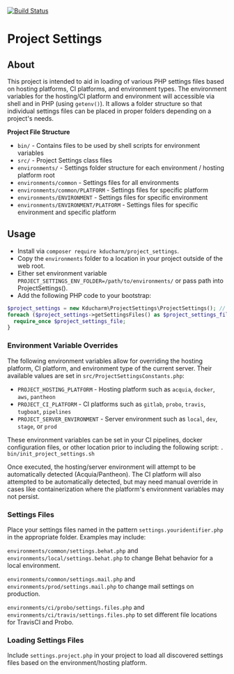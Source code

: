 [![Build Status](https://travis-ci.com/kducharm/project_settings.svg?branch=master)](https://travis-ci.com/kducharm/project_settings)

# Project Settings

## About

This project is intended to aid in loading of various PHP settings files based on hosting platforms, CI platforms, and environment types. The environment variables for the hosting/CI platform and environment will accessible via shell and in PHP (using `getenv()`). It allows a folder structure so that individual settings files can be placed in proper folders depending on a project's needs.

**Project File Structure**
* `bin/` - Contains files to be used by shell scripts for environment variables
* `src/` - Project Settings class files
* `environments/` - Settings folder structure for each environment / hosting platform root
* `environments/common` - Settings files for all environments
* `environments/common/PLATFORM` - Settings files for specific platform
* `environments/ENVIRONMENT` - Settings files for specific environment
* `environments/ENVIRONMENT/PLATFORM` - Settings files for specific environment and specific platform

## Usage


* Install via `composer require kducharm/project_settings`.
* Copy the `environments` folder to a location in your project outside of the web root.
* Either set environment variable `PROJECT_SETTINGS_ENV_FOLDER=/path/to/environments/` or pass path into ProjectSettings().
* Add the following PHP code to your bootstrap:
``` php
$project_settings = new Kducharm\ProjectSettings\ProjectSettings(); // If env variable not set, pass in '/path/to/environments/' to ProjectSettings().
foreach ($project_settings->getSettingsFiles() as $project_settings_file) {
  require_once $project_settings_file;
}
```

### Environment Variable Overrides
The following environment variables allow for overriding the hosting platform, CI platform, and environment type of the current server.
Their available values are set in `src/ProjectSettingsConstants.php`:
* `PROJECT_HOSTING_PLATFORM` - Hosting platform such as `acquia`, `docker`, `aws`, `pantheon`
* `PROJECT_CI_PLATFORM` - CI platforms such as `gitlab`, `probo`, `travis`, `tugboat`, `pipelines`
* `PROJECT_SERVER_ENVIRONMENT` - Server environment such as `local`, `dev`, `stage`, or `prod`

These environment variables can be set in your CI pipelines, docker configuration files, or other location prior to including the following script:
`. bin/init_project_settings.sh`

Once executed, the hosting/server environment will attempt to be automatically detected (Acquia/Pantheon). 
The CI platform will also attempted to be automatically detected, but may need manual override in cases like containerization where the platform's environment variables may not persist.

### Settings Files
Place your settings files named in the pattern `settings.youridentifier.php` in the appropriate folder.
Examples may include:

`environments/common/settings.behat.php` and `environments/local/settings.behat.php` to change Behat behavior for a local environment.

`environments/common/settings.mail.php` and `environments/prod/settings.mail.php` to change mail settings on production.

`environments/ci/probo/settings.files.php` and `environments/ci/travis/settings.files.php` to set different file locations for TravisCI and Probo.

### Loading Settings Files
Include `settings.project.php` in your project to load all discovered settings files based on the environment/hosting platform.
